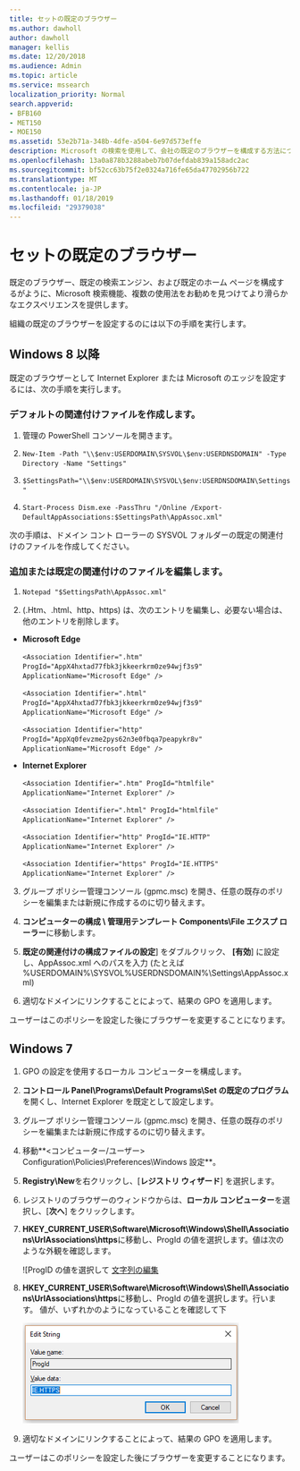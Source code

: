 ```yaml
---
title: セットの既定のブラウザー
ms.author: dawholl
author: dawholl
manager: kellis
ms.date: 12/20/2018
ms.audience: Admin
ms.topic: article
ms.service: mssearch
localization_priority: Normal
search.appverid:
- BFB160
- MET150
- MOE150
ms.assetid: 53e2b71a-348b-4dfe-a504-6e97d573effe
description: Microsoft の検索を使用して、会社の既定のブラウザーを構成する方法について説明します。
ms.openlocfilehash: 13a0a878b3288abeb7b07defdab839a158adc2ac
ms.sourcegitcommit: bf52cc63b75f2e0324a716fe65da47702956b722
ms.translationtype: MT
ms.contentlocale: ja-JP
ms.lasthandoff: 01/18/2019
ms.locfileid: "29379038"
---
```

# <a name="set-default-browser"></a>セットの既定のブラウザー

既定のブラウザー、既定の検索エンジン、および既定のホーム ページを構成するがように、Microsoft 検索機能、複数の使用法をお勧めを見つけてより滑らかなエクスペリエンスを提供します。
  
組織の既定のブラウザーを設定するのには以下の手順を実行します。
  
## <a name="windows-8-and-above"></a>Windows 8 以降

既定のブラウザーとして Internet Explorer または Microsoft のエッジを設定するには、次の手順を実行します。
  
### <a name="create-default-associations-file"></a>デフォルトの関連付けファイルを作成します。

1. 管理の PowerShell コンソールを開きます。
    
2.  `New-Item -Path "\\$env:USERDOMAIN\SYSVOL\$env:USERDNSDOMAIN" -Type Directory -Name "Settings"`
    
3.  `$SettingsPath="\\$env:USERDOMAIN\SYSVOL\$env:USERDNSDOMAIN\Settings"`
    
4.  `Start-Process Dism.exe -PassThru "/Online /Export-DefaultAppAssociations:$SettingsPath\AppAssoc.xml"`
    
次の手順は、ドメイン コント ローラーの SYSVOL フォルダーの既定の関連付けのファイルを作成してください。
  
### <a name="add-or-edit-the-default-associations-file"></a>追加または既定の関連付けのファイルを編集します。

1. `Notepad "$SettingsPath\AppAssoc.xml"`
    
2. (.Htm、.html、http、https) は、次のエントリを編集し、必要ない場合は、他のエントリを削除します。
    
  - **Microsoft Edge**
    
     `<Association Identifier=".htm" ProgId="AppX4hxtad77fbk3jkkeerkrm0ze94wjf3s9" ApplicationName="Microsoft Edge" />`
  
     `<Association Identifier=".html" ProgId="AppX4hxtad77fbk3jkkeerkrm0ze94wjf3s9" ApplicationName="Microsoft Edge" />`
  
     `<Association Identifier="http" ProgId="AppXq0fevzme2pys62n3e0fbqa7peapykr8v" ApplicationName="Microsoft Edge" />`
    
  - **Internet Explorer**
    
     `<Association Identifier=".htm" ProgId="htmlfile" ApplicationName="Internet Explorer" />`
  
     `<Association Identifier=".html" ProgId="htmlfile" ApplicationName="Internet Explorer" />`
  
     `<Association Identifier="http" ProgId="IE.HTTP" ApplicationName="Internet Explorer" />`
  
     `<Association Identifier="https" ProgId="IE.HTTPS" ApplicationName="Internet Explorer" />`
    
3. グループ ポリシー管理コンソール (gpmc.msc) を開き、任意の既存のポリシーを編集または新規に作成するのに切り替えます。
    
1. **コンピューターの構成 \ 管理用テンプレート Components\File エクスプ ローラー**に移動します。
    
2. **既定の関連付けの構成ファイルの設定**] をダブルクリック、 **[有効**] に設定し、AppAssoc.xml へのパスを入力 (たとえば %USERDOMAIN%\SYSVOL\%USERDNSDOMAIN%\Settings\AppAssoc.xml)
    
4. 適切なドメインにリンクすることによって、結果の GPO を適用します。
    
ユーザーはこのポリシーを設定した後にブラウザーを変更することになります。
  
## <a name="windows-7"></a>Windows 7

1. GPO の設定を使用するローカル コンピューターを構成します。
    
1. **コントロール Panel\Programs\Default Programs\Set の既定のプログラム**を開くし、Internet Explorer を既定として設定します。 
    
2. グループ ポリシー管理コンソール (gpmc.msc) を開き、任意の既存のポリシーを編集または新規に作成するのに切り替えます。
    
1. 移動**\<コンピューター/ユーザー\> Configuration\Policies\Preferences\Windows 設定**。
    
2. **Registry\New**を右クリックし、[**レジストリ ウィザード**] を選択します。
    
3. レジストリのブラウザーのウィンドウからは、**ローカル コンピューター**を選択し、[**次へ**] をクリックします。
    
4. **HKEY_CURRENT_USER\Software\Microsoft\Windows\Shell\Associations\UrlAssociations\https**に移動し、ProgId の値を選択します。値は次のような外観を確認します。 
    
    ![ProgID の値を選択して [文字列の編集](media/f6173dcc-b898-4967-8c40-4b0fe411a92b.png)
  
5. **HKEY_CURRENT_USER\Software\Microsoft\Windows\Shell\Associations\UrlAssociations\https**に移動し、ProgId の値を選択します。行います。 値が、いずれかのようになっていることを確認して下 
    
    ![編集文字列での HTTPS のプログラム Id を選択します](media/3519e13b-4fe7-4d15-946c-82fd50fc49bb.png)
  
3. 適切なドメインにリンクすることによって、結果の GPO を適用します。
    
ユーザーはこのポリシーを設定した後にブラウザーを変更することになります。